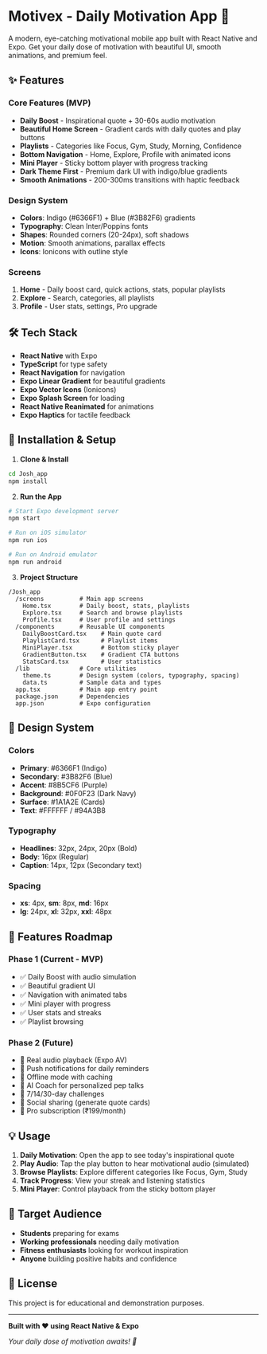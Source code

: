 # Motivex - Daily Motivation App 🚀

A modern, eye-catching motivational mobile app built with React Native and Expo. Get your daily dose of motivation with beautiful UI, smooth animations, and premium feel.

## ✨ Features

### Core Features (MVP)
- **Daily Boost** - Inspirational quote + 30-60s audio motivation
- **Beautiful Home Screen** - Gradient cards with daily quotes and play buttons
- **Playlists** - Categories like Focus, Gym, Study, Morning, Confidence
- **Bottom Navigation** - Home, Explore, Profile with animated icons
- **Mini Player** - Sticky bottom player with progress tracking
- **Dark Theme First** - Premium dark UI with indigo/blue gradients
- **Smooth Animations** - 200-300ms transitions with haptic feedback

### Design System
- **Colors**: Indigo (#6366F1) + Blue (#3B82F6) gradients
- **Typography**: Clean Inter/Poppins fonts
- **Shapes**: Rounded corners (20-24px), soft shadows
- **Motion**: Smooth animations, parallax effects
- **Icons**: Ionicons with outline style

### Screens
1. **Home** - Daily boost card, quick actions, stats, popular playlists
2. **Explore** - Search, categories, all playlists
3. **Profile** - User stats, settings, Pro upgrade

## 🛠 Tech Stack

- **React Native** with Expo
- **TypeScript** for type safety
- **React Navigation** for navigation
- **Expo Linear Gradient** for beautiful gradients
- **Expo Vector Icons** (Ionicons)
- **Expo Splash Screen** for loading
- **React Native Reanimated** for animations
- **Expo Haptics** for tactile feedback

## 📱 Installation & Setup

1. **Clone & Install**
```bash
cd Josh_app
npm install
```

2. **Run the App**
```bash
# Start Expo development server
npm start

# Run on iOS simulator
npm run ios

# Run on Android emulator  
npm run android
```

3. **Project Structure**
```
/Josh_app
  /screens          # Main app screens
    Home.tsx        # Daily boost, stats, playlists
    Explore.tsx     # Search and browse playlists
    Profile.tsx     # User profile and settings
  /components       # Reusable UI components
    DailyBoostCard.tsx    # Main quote card
    PlaylistCard.tsx      # Playlist items
    MiniPlayer.tsx        # Bottom sticky player
    GradientButton.tsx    # Gradient CTA buttons
    StatsCard.tsx         # User statistics
  /lib              # Core utilities
    theme.ts        # Design system (colors, typography, spacing)
    data.ts         # Sample data and types
  app.tsx           # Main app entry point
  package.json      # Dependencies
  app.json          # Expo configuration
```

## 🎨 Design System

### Colors
- **Primary**: #6366F1 (Indigo)
- **Secondary**: #3B82F6 (Blue) 
- **Accent**: #8B5CF6 (Purple)
- **Background**: #0F0F23 (Dark Navy)
- **Surface**: #1A1A2E (Cards)
- **Text**: #FFFFFF / #94A3B8

### Typography
- **Headlines**: 32px, 24px, 20px (Bold)
- **Body**: 16px (Regular)
- **Caption**: 14px, 12px (Secondary text)

### Spacing
- **xs**: 4px, **sm**: 8px, **md**: 16px
- **lg**: 24px, **xl**: 32px, **xxl**: 48px

## 🚀 Features Roadmap

### Phase 1 (Current - MVP)
- ✅ Daily Boost with audio simulation
- ✅ Beautiful gradient UI
- ✅ Navigation with animated tabs
- ✅ Mini player with progress
- ✅ User stats and streaks
- ✅ Playlist browsing

### Phase 2 (Future)
- 🔄 Real audio playback (Expo AV)
- 🔄 Push notifications for daily reminders
- 🔄 Offline mode with caching
- 🔄 AI Coach for personalized pep talks
- 🔄 7/14/30-day challenges
- 🔄 Social sharing (generate quote cards)
- 🔄 Pro subscription (₹199/month)

## 💡 Usage

1. **Daily Motivation**: Open the app to see today's inspirational quote
2. **Play Audio**: Tap the play button to hear motivational audio (simulated)
3. **Browse Playlists**: Explore different categories like Focus, Gym, Study
4. **Track Progress**: View your streak and listening statistics
5. **Mini Player**: Control playback from the sticky bottom player

## 🎯 Target Audience

- **Students** preparing for exams
- **Working professionals** needing daily motivation
- **Fitness enthusiasts** looking for workout inspiration
- **Anyone** building positive habits and confidence

## 📄 License

This project is for educational and demonstration purposes.

---

**Built with ❤️ using React Native & Expo**

*Your daily dose of motivation awaits! 🌟*
